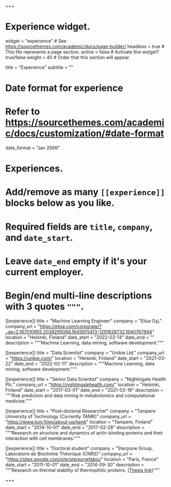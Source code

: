 +++
# Experience widget.
widget = "experience"  # See https://sourcethemes.com/academic/docs/page-builder/
headless = true  # This file represents a page section.
active = false  # Activate this widget? true/false
weight = 40  # Order that this section will appear.

title = "Experience"
subtitle = ""

# Date format for experience
#   Refer to https://sourcethemes.com/academic/docs/customization/#date-format
date_format = "Jan 2006"

# Experiences.
#   Add/remove as many `[[experience]]` blocks below as you like.
#   Required fields are `title`, `company`, and `date_start`.
#   Leave `date_end` empty if it's your current employer.
#   Begin/end multi-line descriptions with 3 quotes `"""`.
[[experience]]
  title = "Machine Learning Engineer"
  company = "Elisa Oyj."
  company_url = "https://elisa.com/corporate/?_ga=2.187510955.2038295084.1645975413-1291628732.1640767894"
  location = "Helsinki, Finland"
  date_start = "2022-02-14"
  date_end = ""
  description = """Machine Learning, data mining, software development."""
  
[[experience]]
  title = "Data Scientist"
  company = "Unikie Ltd."
  company_url = "https://unikie.com/"
  location = "Helsinki, Finland"
  date_start = "2021-03-22"
  date_end = "2022-02-11"
  description = """Machine Learning, data mining, software development."""

[[experience]]
  title = "Senior Data Scientist"
  company = "Nightingale Health Plc."
  company_url = "https://nightingalehealth.com/"
  location = "Helsinki, Finland"
  date_start = "2017-03-01"
  date_end = "2021-03-19"
  description = """Risk prediction and data mining in metabolomics and computational medicine."""

[[experience]]
  title = "Post-doctoral Researcher"
  company = "Tampere University of Technology (Currently TAMK)"
  company_url = "https://www.tuni.fi/en/about-us/tamk"
  location = "Tampere, Finland"
  date_start = "2014-10-01"
  date_end = "2017-02-28"
  description = """Research on structure and dynamics of actin-binding proteins and their interaction with cell membranes."""
  
[[experience]]
  title = "Doctoral student"
  company = "Sterpone Group, Laboratoire de Biochimie Théorique (CNRS)"
  company_url = "https://sites.google.com/site/sterponefabio/"
  location = "Paris, France"
  date_start = "2011-10-01"
  date_end = "2014-09-30"
  description = """Research on thermal stability of thermophilic proteins. [(Thesis link)](https://drive.google.com/file/d/0B12DgiTeqEVfTUxMc05QbjRZaGc/view)"""

+++
